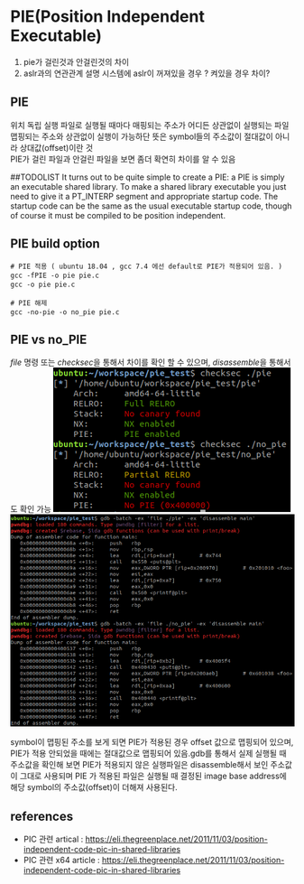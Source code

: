 # PIE(Position Independent Executable)
  
1. pie가 걸린것과 안걸린것의 차이
2. aslr과의 연관관계 설명 
    시스템에 aslr이 꺼져있을 경우 ? 켜있을 경우 차이? 


## PIE 
위치 독립 실행 파일로 실행될 때마다 매핑되는 주소가 어디든 상관없이 실행되는 파일   
맵핑되는 주소와 상관없이 실행이 가능하단 뜻은 symbol들의 주소값이 절대값이 아니라 상대값(offset)이란 것  
PIE가 걸린 파일과 안걸린 파일을 보면 좀더 확연히 차이를 알 수 있음   


##TODOLIST
It turns out to be quite simple to create a PIE: a PIE is simply an executable shared library. To make a shared library executable you just need to give it a PT_INTERP segment and appropriate startup code. The startup code can be the same as the usual executable startup code, though of course it must be compiled to be position independent.

## PIE build option
```
# PIE 적용 ( ubuntu 18.04 , gcc 7.4 에선 default로 PIE가 적용되어 있음. )
gcc -fPIE -o pie pie.c
gcc -o pie pie.c 

# PIE 해제 
gcc -no-pie -o no_pie pie.c
```

## PIE vs no_PIE
*file* 명령 또는 *checksec*을 통해서 차이를 확인 할 수 있으며, *disassemble*을 통해서도 확인 가능 
![pie1](./images/pie/checksec_pie_nopie.png)
![pie2](./images/pie/disassem_pie_nopie.png)

symbol이 맵핑된 주소를 보게 되면 PIE가 적용된 경우 offset 값으로  맵핑되어 있으며, PIE가 적용 안되었을 때에는 절대값으로 맵핑되어 있음.gdb를 통해서 실제 실행될 때 주소값을 확인해 보면 PIE가 적용되지 않은 실행파일은 disassemble해서 보인 주소값이 그대로 사용되며 PIE 가 적용된 파일은 실행될 때 결정된 image base address에 해당 symbol의 주소값(offset)이 더해져 사용된다.





## references 
- PIC 관련 artical : <https://eli.thegreenplace.net/2011/11/03/position-independent-code-pic-in-shared-libraries>
- PIC 관련 x64 article : <https://eli.thegreenplace.net/2011/11/03/position-independent-code-pic-in-shared-libraries>



